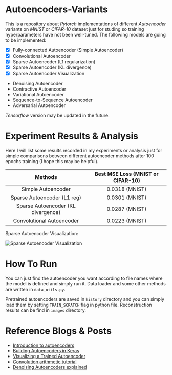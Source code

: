 # Autoencoders-Variants

This is a repository about *Pytorch* implementations of different *Autoencoder* variants on *MNIST* or *CIFAR-10* dataset just for studing so training hyperparameters have not been well-tuned. The following models are going to be implemented:

- [x] Fully-connected Autoencoder (Simple Autoencoder)
- [x] Convolutional Autoencoder
- [x] Sparse Autoencoder (L1 regularization)
- [x] Sparse Autoencoder (KL divergence)
- [x] Sparse Autoencoder Visualization
- Denoising Autoencoder
- Contractive Autoencoder
- Variational Autoencoder
- Sequence-to-Sequence Autoencoder
- Adversarial Autoencoder

*Tensorflow* version may be updated in the future.

# Experiment Results & Analysis

Here I will list some results recorded in my experiments or analysis just for simple comparisons between different autoencoder methods after 100 epochs training (I hope this may be helpful).

| Methods | Best MSE Loss (MNIST or CIFAR-10) |
| :------: | :------: |
| Simple Autoencoder | 0.0318 (MNIST) |
| Sparse Autoencoder (L1 reg) | 0.0301 (MNIST) |
| Sparse Autoencoder (KL divergence) | 0.0287 (MNIST) |
| Convolutional Autoencoder | 0.0223 (MNIST) |

Sparse Autoencoder Visualization:

![Sparse Autoencoder Visualization](https://github.com/tmac1997/Autoencoders-Variants/blob/master/images/sparse_autoencoder_visualization.png)

# How To Run

You can just find the autoencoder you want according to file names where the model is defined and simply run it. Data loader and some other methods are 
written in `data_utils.py`.

Pretrained autoencoders are saved in `history` directory and you can simply load them by setting `TRAIN_SCRATCH` flag in python file. Reconstruction results can be find in `images` directory.

# Reference Blogs & Posts

- [Introduction to autoencoders](https://www.jeremyjordan.me/autoencoders/])
- [Building Autoencoders in Keras](https://blog.keras.io/building-autoencoders-in-keras.html)
- [Visualizing a Trained Autoencoder](http://ufldl.stanford.edu/wiki/index.php/Visualizing_a_Trained_Autoencoder)
- [Convolution arithmetic tutorial](http://deeplearning.net/software/theano_versions/dev/tutorial/conv_arithmetic.html#no-zero-padding-unit-strides-transposed)
- [Denoising Autoencoders explained](https://towardsdatascience.com/denoising-autoencoders-explained-dbb82467fc2)
